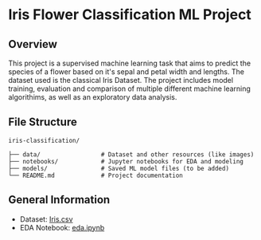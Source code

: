 # Iris Flower Classification ML Project

## Overview
This project is a supervised machine learning task that aims to predict the species of a flower based on it's sepal and petal width and lengths. The dataset used is the classical Iris Dataset. The project includes model training, evaluation and comparison of multiple different machine learning algorithims, as well as an exploratory data analysis.

## File Structure
```
iris-classification/

├── data/                 # Dataset and other resources (like images)
├── notebooks/            # Jupyter notebooks for EDA and modeling
├── models/               # Saved ML model files (to be added)
└── README.md             # Project documentation
```

## General Information
- Dataset: [Iris.csv](data/Iris.csv)
- EDA Notebook: [eda.ipynb](notebooks/eda.ipynb)